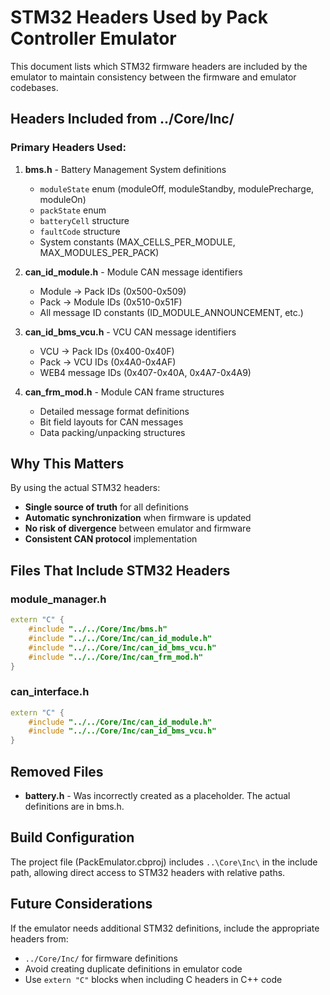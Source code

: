 # STM32 Headers Used by Pack Controller Emulator

This document lists which STM32 firmware headers are included by the emulator to maintain consistency between the firmware and emulator codebases.

## Headers Included from ../Core/Inc/

### Primary Headers Used:

1. **bms.h** - Battery Management System definitions
   - `moduleState` enum (moduleOff, moduleStandby, modulePrecharge, moduleOn)
   - `packState` enum
   - `batteryCell` structure
   - `faultCode` structure
   - System constants (MAX_CELLS_PER_MODULE, MAX_MODULES_PER_PACK)

2. **can_id_module.h** - Module CAN message identifiers
   - Module → Pack IDs (0x500-0x509)
   - Pack → Module IDs (0x510-0x51F)
   - All message ID constants (ID_MODULE_ANNOUNCEMENT, etc.)

3. **can_id_bms_vcu.h** - VCU CAN message identifiers  
   - VCU → Pack IDs (0x400-0x40F)
   - Pack → VCU IDs (0x4A0-0x4AF)
   - WEB4 message IDs (0x407-0x40A, 0x4A7-0x4A9)

4. **can_frm_mod.h** - Module CAN frame structures
   - Detailed message format definitions
   - Bit field layouts for CAN messages
   - Data packing/unpacking structures

## Why This Matters

By using the actual STM32 headers:
- **Single source of truth** for all definitions
- **Automatic synchronization** when firmware is updated
- **No risk of divergence** between emulator and firmware
- **Consistent CAN protocol** implementation

## Files That Include STM32 Headers

### module_manager.h
```cpp
extern "C" {
    #include "../../Core/Inc/bms.h"              
    #include "../../Core/Inc/can_id_module.h"    
    #include "../../Core/Inc/can_id_bms_vcu.h"   
    #include "../../Core/Inc/can_frm_mod.h"      
}
```

### can_interface.h
```cpp
extern "C" {
    #include "../../Core/Inc/can_id_module.h"    
    #include "../../Core/Inc/can_id_bms_vcu.h"   
}
```

## Removed Files

- **battery.h** - Was incorrectly created as a placeholder. The actual definitions are in bms.h.

## Build Configuration

The project file (PackEmulator.cbproj) includes `..\Core\Inc\` in the include path, allowing direct access to STM32 headers with relative paths.

## Future Considerations

If the emulator needs additional STM32 definitions, include the appropriate headers from:
- `../Core/Inc/` for firmware definitions
- Avoid creating duplicate definitions in emulator code
- Use `extern "C"` blocks when including C headers in C++ code